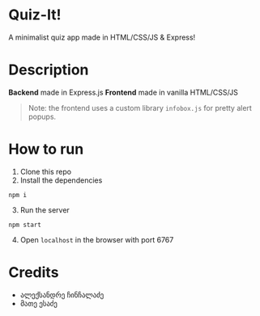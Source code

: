 # Quiz-It!

A minimalist quiz app made in HTML/CSS/JS & Express!

# Description
**Backend** made in Express.js
**Frontend** made in vanilla HTML/CSS/JS

>Note: the frontend uses a custom library `infobox.js` for pretty alert popups.

# How to run

1. Clone this repo
2. Install the dependencies
```
npm i
```
3. Run the server
```
npm start
```
4. Open `localhost` in the browser with port 6767


# Credits
+ ალექსანდრე ჩინჩალაძე
+ მათე ესაძე
